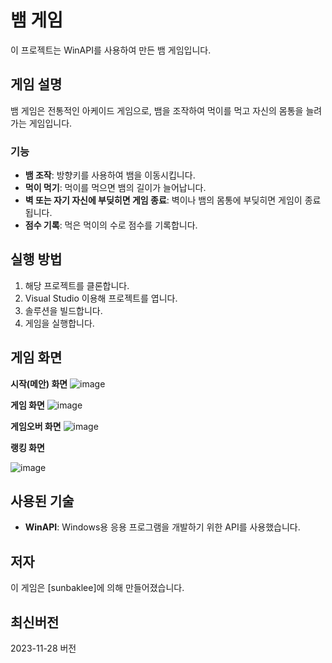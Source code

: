 # 뱀 게임

이 프로젝트는 WinAPI를 사용하여 만든 뱀 게임입니다.

## 게임 설명

뱀 게임은 전통적인 아케이드 게임으로, 뱀을 조작하여 먹이를 먹고 자신의 몸통을 늘려가는 게임입니다. 

### 기능

- **뱀 조작**: 방향키를 사용하여 뱀을 이동시킵니다.
- **먹이 먹기**: 먹이를 먹으면 뱀의 길이가 늘어납니다.
- **벽 또는 자기 자신에 부딪히면 게임 종료**: 벽이나 뱀의 몸통에 부딪히면 게임이 종료됩니다.
- **점수 기록**: 먹은 먹이의 수로 점수를 기록합니다.

## 실행 방법

1. 해당 프로젝트를 클론합니다.
2. Visual Studio 이용해 프로젝트를 엽니다.
3. 솔루션을 빌드합니다.
4. 게임을 실행합니다.

## 게임 화면

 **시작(메안) 화면**
 ![image](https://github.com/sunbaklee/snake_game/assets/105528907/4b6f3fd6-4654-40f1-82d3-9542581fd8b8)

**게임 화면**
![image](https://github.com/sunbaklee/snake_game/assets/105528907/0e635f8d-6c6a-4c7b-aef4-7b4106743e6f)

**게임오버 화면**
![image](https://github.com/sunbaklee/snake_game/assets/105528907/87096084-cc55-489d-b7cd-bd79d99feb7c)

**랭킹 화면**


![image](https://github.com/sunbaklee/snake_game/assets/105528907/b40b2c10-e66a-403a-9d3c-53c14ba64f5c)


## 사용된 기술

- **WinAPI**: Windows용 응용 프로그램을 개발하기 위한 API를 사용했습니다.

## 저자

이 게임은 [sunbaklee]에 의해 만들어졌습니다.

## 최신버전

2023-11-28 버전

